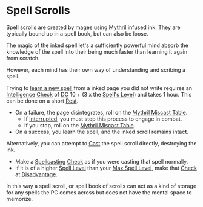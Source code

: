 # Spell Scrolls

Spell scrolls are created by mages using [Mythril](Mythril.md) infused ink. They are typically bound up in a spell book, but can also be loose.

The magic of the inked spell let's a sufficiently powerful mind absorb the knowledge of the spell into their being much faster than learning it again from scratch.

However, each mind has their own way of understanding and scribing a spell. 

Trying to [learn a new spell](Spell%20Memorization#Memorizing%20New%20Spells%20(Learning)) from a inked page you did not write requires an [Intelligence](../Player%20Characters/Chosen%20Statistics/Intelligence.md) [Check](../Game%20Procedures/Check.md) of [DC](../Game%20Procedures/DC.md) 10 + (3 x the [Spell's Level](Spell%20Level.md)) and takes 1 hour. This can be done on a short [Rest](../Game%20Procedures/Resting.md).

- On a failure, the page disintegrates, roll on the [Mythril Miscast Table](Miscast%20Tables/!Mythril%20Miscast%20Tables.md).
	- If [Interrupted](../Game%20Procedures/Resting#Interruption), you must stop this process to engage in combat.
	- If you stop, roll on the [Mythril Miscast Table](Miscast%20Tables/!Mythril%20Miscast%20Tables.md).
- On a success, you learn the spell, and the inked scroll remains intact.

Alternatively, you can attempt to [Cast](Spellcasting.md) the spell scroll directly, destroying the ink.
- Make a [Spellcasting](Spellcasting.md) [Check](../Game%20Procedures/Check.md) as if you were casting that spell normally.
- If it is of a higher [Spell Level](Spell%20Level.md) than your [Max Spell Level](Spell%20Level.md#Max%20Spell%20Level), make that [Check](../Game%20Procedures/Check.md) at [Disadvantage](../Game%20Procedures/Dice%20Rolls/Disadvantage.md).

In this way a spell scroll, or spell book of scrolls can act as a kind of storage for any spells the PC comes across but does not have the mental space to memorize.